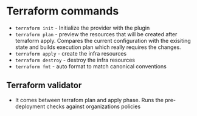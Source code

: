 # Terraform commands

* `terraform init` - Initialize the provider with the plugin
* `terraform plan` - preview the resources that will be created after terraform apply. Compares the current configuration with the exisiting state and builds execution plan which really requires the changes.
* `terraform apply` - create the infra resources
* `terraform destroy` - destroy the infra resources
* `terraform fmt` - auto format to match canonical conventions

## Terraform validator

* It comes between terrafom plan and apply phase. Runs the pre-deployment checks against organizations policies
